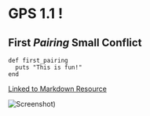 # GPS 1.1 !

## **First** *Pairing* Small Conflict

    def first_pairing
      puts "This is fun!"
    end


[Linked to Markdown Resource](https://github.com/adam-p/markdown-here/wiki/Markdown-Cheatsheet#images)

![Screenshot](http://i.imgur.com/XInrIv0.jpg))
